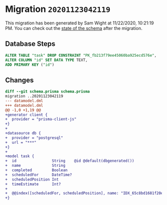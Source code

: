 # Migration `20201123042119`

This migration has been generated by Sam Wight at 11/22/2020, 10:21:19 PM.
You can check out the [state of the schema](./schema.prisma) after the migration.

## Database Steps

```sql
ALTER TABLE "task" DROP CONSTRAINT "PK_fb213f79ee45060ba925ecd576e",
ALTER COLUMN "id" SET DATA TYPE TEXT,
ADD PRIMARY KEY ("id")
```

## Changes

```diff
diff --git schema.prisma schema.prisma
migration ..20201123042119
--- datamodel.dml
+++ datamodel.dml
@@ -1,0 +1,19 @@
+generator client {
+  provider = "prisma-client-js"
+}
+
+datasource db {
+  provider = "postgresql"
+  url = "***"
+}
+
+model task {
+  id                String    @id @default(dbgenerated())
+  name              String
+  completed         Boolean
+  scheduledFor      DateTime?
+  scheduledPosition Int
+  timeEstimate      Int?
+
+  @@index([scheduledFor, scheduledPosition], name: "IDX_65c8bd1681f20e15e0e130defc")
+}
```


